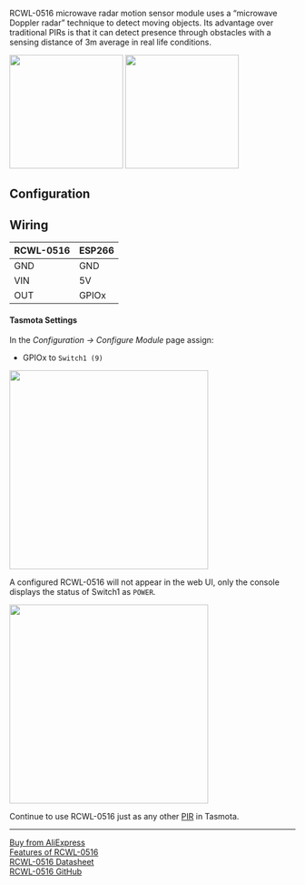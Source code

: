 RCWL-0516 microwave radar motion sensor module uses a “microwave Doppler radar” technique to detect moving objects. Its advantage over traditional PIRs is that it can detect presence through obstacles with a sensing distance of 3m average in real life conditions.


<img src="https://raw.githubusercontent.com/arendst/arendst.github.io/master/media/wemos/rcwl0516-microwave-radar-sensor-front.jpg" width=200>
<img src="https://raw.githubusercontent.com/arendst/arendst.github.io/master/media/wemos/rcwl0516-microwave-radar-sensor-back.jpg"  width=200>

## Configuration
## Wiring
| RCWL-0516   | ESP266 |
|---|---|
|GND   |GND   |
|VIN   |5V   |
|OUT  | GPIOx   |

#### Tasmota Settings
In the _Configuration -> Configure Module_ page assign:
- GPIOx to `Switch1 (9)`   


<img src="https://raw.githubusercontent.com/arendst/arendst.github.io/master/media/wemos/wemos-rcwl0516-config-marked.jpg" width=350>

A configured RCWL-0516 will not appear in the web UI, only the console displays the status of Switch1 as `POWER`.

<img src="https://raw.githubusercontent.com/arendst/arendst.github.io/master/media/wemos/wemos-rcwl0516-console-marked.jpg" width=350>

Continue to use RCWL-0516 just as any other [PIR](peripherals/PIR-Motion-Sensors) in Tasmota.

---
[Buy from AliExpress](https://aliexpress.com/item/RCWL-0516-microwave-radar-sensor-module-Human-body-induction-switch-module-Intelligent-sensor/32816228153.html)   
[Features of RCWL-0516](https://www.electroschematics.com/get-started-microwave-radar-motion-sensor/)   
[RCWL-0516 Datasheet](https://ita.ovh/files/rcwl-0516.pdf)   
[RCWL-0516 GitHub](https://github.com/jdesbonnet/RCWL-0516)    

